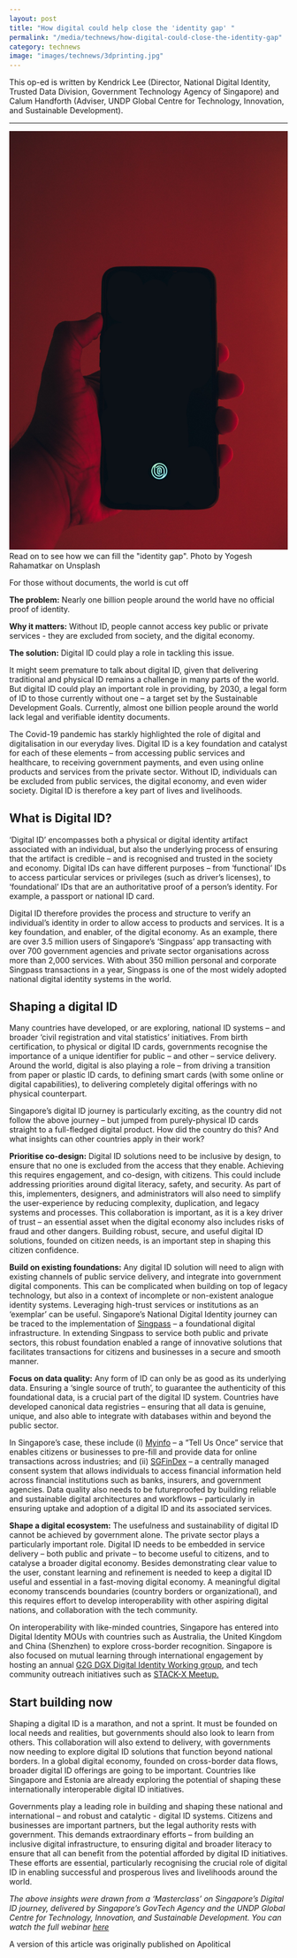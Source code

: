 ```yaml
---
layout: post
title: "How digital could help close the 'identity gap' "
permalink: "/media/technews/how-digital-could-close-the-identity-gap"
category: technews
image: "images/technews/3dprinting.jpg"
---
```

This op-ed is written by Kendrick Lee (Director, National Digital Identity, Trusted Data Division, Government Technology Agency of Singapore) and Calum Handforth (Adviser, UNDP Global Centre for Technology, Innovation, and Sustainable Development).


---

![Digital identity](/images/technews/ndi-op-ed.jpg)
Read on to see how we can fill the "identity gap".
Photo by Yogesh Rahamatkar on Unsplash

For those without documents, the world is cut off

**The problem:** Nearly one billion people around the world have no official proof of identity. 

**Why it matters:** Without ID, people cannot access key public or private services - they are excluded from society, and the digital economy.

**The solution:** Digital ID could play a role in tackling this issue.
  
It might seem premature to talk about digital ID, given that delivering traditional and physical ID remains a challenge in many parts of the world. But digital ID could play an important role in providing, by 2030, a legal form of ID to those currently without one – a target set by the Sustainable Development Goals. Currently, almost one billion people around the world lack legal and verifiable identity documents. 

The Covid-19 pandemic has starkly highlighted the role of digital and digitalisation in our everyday lives. Digital ID is a key foundation and catalyst for each of these elements – from accessing public services and healthcare, to receiving government payments, and even using online products and services from the private sector. Without ID, individuals can be excluded from public services, the digital economy, and even wider society. Digital ID is therefore a key part of lives and livelihoods.

## What is Digital ID?
‘Digital ID’ encompasses both a physical or digital identity artifact associated with an individual, but also the underlying process of ensuring that the artifact is credible – and is recognised and trusted in the society and economy. Digital IDs can have different purposes – from ‘functional’ IDs to access particular services or privileges (such as driver’s licenses), to ‘foundational’ IDs that are an authoritative proof of a person’s identity. For example, a passport or national ID card. 

Digital ID therefore provides the process and structure to verify an individual’s identity in order to allow access to products and services. It is a key foundation, and enabler, of the digital economy. As an example, there are over 3.5 million users of Singapore’s ‘Singpass’ app transacting with over 700 government agencies and private sector organisations across more than 2,000 services. With about 350 million personal and corporate Singpass transactions in a year, Singpass is one of the most widely adopted national digital identity systems in the world. 

## Shaping a digital ID
Many countries have developed, or are exploring, national ID systems – and broader ‘civil registration and vital statistics’ initiatives. From birth certification, to physical or digital ID cards, governments recognise the importance of a unique identifier for public – and other – service delivery. Around the world, digital is also playing a role – from driving a transition from paper or plastic ID cards, to defining smart cards (with some online or digital capabilities), to delivering completely digital offerings with no physical counterpart.

Singapore’s digital ID journey is particularly exciting, as the country did not follow the above journey – but jumped from purely-physical ID cards straight to a full-fledged digital product. How did the country do this? And what insights can other countries apply in their work?

**Prioritise co-design:** Digital ID solutions need to be inclusive by design, to ensure that no one is excluded from the access that they enable. Achieving this requires engagement, and co-design, with citizens. This could include addressing priorities around digital literacy, safety, and security. As part of this, implementers, designers, and administrators will also need to simplify the user-experience by reducing complexity, duplication, and legacy systems and processes. This collaboration is important, as it is a key driver of trust – an essential asset when the digital economy also includes risks of fraud and other dangers. Building robust, secure, and useful digital ID solutions, founded on citizen needs, is an important step in shaping this citizen confidence.

**Build on existing foundations:** Any digital ID solution will need to align with existing channels of public service delivery, and integrate into government digital components. This can be complicated when building on top of legacy technology, but also in a context of incomplete or non-existent analogue identity systems. Leveraging high-trust services or institutions as an ‘exemplar’ can be useful. Singapore’s National Digital Identity journey can be traced to the implementation of [Singpass](https://www.developer.tech.gov.sg/products/categories/digital-identity/singpass/overview.html) – a foundational digital infrastructure. In extending Singpass to service both public and private sectors, this robust foundation enabled a range of innovative solutions that facilitates transactions for citizens and businesses in a secure and smooth manner. 

**Focus on data quality:** Any form of ID can only be as good as its underlying data. Ensuring a ‘single source of truth’, to guarantee the authenticity of this foundational data, is a crucial part of the digital ID system. Countries have developed canonical data registries – ensuring that all data is genuine, unique, and also able to integrate with databases within and beyond the public sector. 

In Singapore’s case, these include (i) [Myinfo](https://www.developer.tech.gov.sg/products/categories/digital-identity/myinfo/overview.html) – a “Tell Us Once” service that enables citizens or businesses to pre-fill and provide data for online transactions across industries; and (ii) [SGFinDex](https://www.developer.tech.gov.sg/products/categories/digital-identity/sgfindex/overview.html) – a centrally managed consent system that allows individuals to access financial information held across financial institutions such as banks, insurers, and government agencies. Data quality also needs to be futureproofed by building reliable and sustainable digital architectures and workflows – particularly in ensuring uptake and adoption of a digital ID and its associated services.

**Shape a digital ecosystem:** The usefulness and sustainability of digital ID cannot be achieved by government alone. The private sector plays a particularly important role.  Digital ID needs to be embedded in service delivery – both public and private – to become useful to citizens, and to catalyse a broader digital economy. Besides demonstrating clear value to the user, constant learning and refinement is needed to keep a digital ID useful and essential in a fast-moving digital economy. A meaningful digital economy transcends boundaries (country borders or organizational), and this requires effort to develop interoperability with other aspiring digital nations, and collaboration with the tech community. 

On interoperability with like-minded countries, Singapore has entered into Digital Identity MOUs with countries such as Australia, the United Kingdom and China (Shenzhen) to explore cross-border recognition. Singapore is also focused on mutual learning through international engagement by hosting an annual [G2G DGX Digital Identity Working group](https://www.tech.gov.sg/media/corporate-publications/digital-government-exchange-reports), and tech community outreach initiatives such as [STACK-X Meetup.](https://www.developer.tech.gov.sg/communities/stack-x-meetups/overview.html)

## Start building now 
Shaping a digital ID is a marathon, and not a sprint. It must be founded on local needs and realities, but governments should also look to learn from others. This collaboration will also extend to delivery, with governments now needing to explore digital ID solutions that function beyond national borders. In a global digital economy, founded on cross-border data flows, broader digital ID offerings are going to be important. Countries like Singapore and Estonia are already exploring the potential of shaping these internationally interoperable digital ID initiatives. 

Governments play a leading role in building and shaping these national and international – and robust and catalytic - digital ID systems. Citizens and businesses are important partners, but the legal authority rests with government. This demands extraordinary efforts – from building an inclusive digital infrastructure, to ensuring digital and broader literacy to ensure that all can benefit from the potential afforded by digital ID initiatives. These efforts are essential, particularly recognising the crucial role of digital ID in enabling successful and prosperous lives and livelihoods around the world.

*The above insights were drawn from a ‘Masterclass’ on Singapore’s Digital ID journey, delivered by Singapore’s GovTech Agency and the UNDP Global Centre for Technology, Innovation, and Sustainable Development. You can watch the full webinar [here](https://www.developer.tech.gov.sg/communities/stack-x-meetups/overview.html)*


A version of this article was originally published on Apolitical
